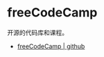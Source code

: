 # freeCodeCamp

开源的代码库和课程。

- [freeCodeCamp | github](https://github.com/freeCodeCamp/freeCodeCamp)
